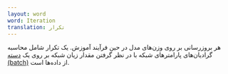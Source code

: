 ```yaml
---
layout: word
word: Iteration
translation: تکرار
---
```


هر بروزرسانی بر روی وزن‌های مدل در حین فرآیند آموزش. یک تکرار شامل محاسبه گرادیان‌های پارامترهای شبکه با در نظر گرفتن مقدار زیان شبکه بر روی یک [دسته (batch)](/B/batch) از داده‌ها است.
